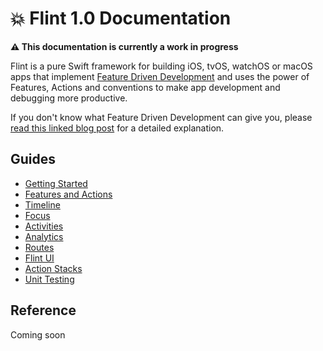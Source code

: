 # 💥 Flint 1.0 Documentation

**⚠️  This documentation is currently a work in progress**

Flint is a pure Swift framework for building iOS, tvOS, watchOS or macOS apps that implement [Feature Driven Development](https://montanafloss.co/blog/feature-driven-development) and uses the power of Features, Actions and conventions to make app development and debugging more productive. 

If you don't know what Feature Driven Development can give you, please [read this linked blog post](https://montanafloss.co/blog/feature-driven-development) for a detailed explanation.

## Guides

* [Getting Started](guides/getting_started.md)
* [Features and Actions](guides/features_and_actions.md)
* [Timeline](guides/timeline.md)
* [Focus](guides/focus.md)
* [Activities](guides/activites.md)
* [Analytics](guides/analytics.md)
* [Routes](guides/routes.md)
* [Flint UI](guides/flint_ui.md)
* [Action Stacks](guides/actions_stacks.md)
* [Unit Testing](guides/testing.md)

## Reference

Coming soon
